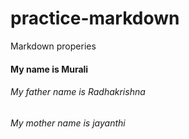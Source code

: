 # practice-markdown
Markdown properies

#### My name is Murali
###### My father name is Radhakrishna 
*My mother name is jayanthi*
